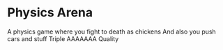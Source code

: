 # Physics Arena
A physics game where you fight to death as chickens
And also you push cars and stuff
Triple AAAAAAA Quality 
